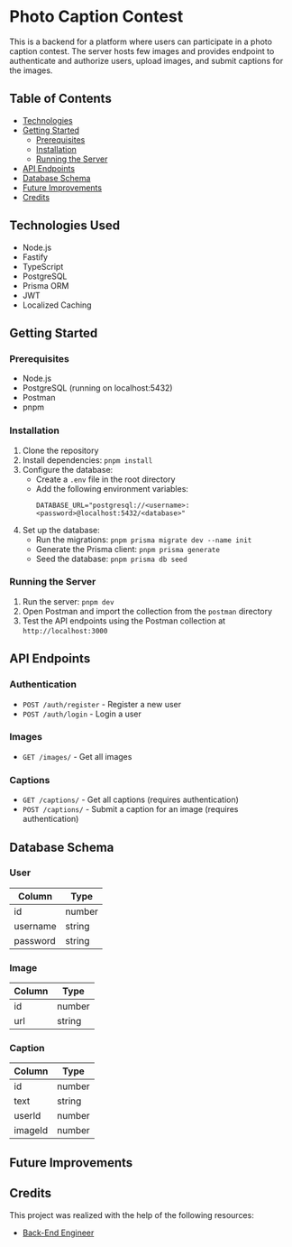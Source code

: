 # Photo Caption Contest

This is a backend for a platform where users can participate in a photo caption contest. The server hosts few images and provides endpoint to authenticate and authorize users, upload images, and submit captions for the images.

## Table of Contents

- [Technologies](#technologies)
- [Getting Started](#getting-started)
    - [Prerequisites](#prerequisites)
    - [Installation](#installation)
    - [Running the Server](#running-the-server)
- [API Endpoints](#api-endpoints)
- [Database Schema](#database-schema)
- [Future Improvements](#future-improvements)
- [Credits](#credits)

## Technologies Used

- Node.js
- Fastify
- TypeScript
- PostgreSQL
- Prisma ORM
- JWT
- Localized Caching

## Getting Started

### Prerequisites

- Node.js
- PostgreSQL (running on localhost:5432)
- Postman
- pnpm

### Installation

1. Clone the repository
2. Install dependencies: `pnpm install`
3. Configure the database:
    - Create a `.env` file in the root directory
    - Add the following environment variables:
        ```
        DATABASE_URL="postgresql://<username>:<password>@localhost:5432/<database>"
        ```
4. Set up the database:
    - Run the migrations: `pnpm prisma migrate dev --name init`
    - Generate the Prisma client: `pnpm prisma generate`
    - Seed the database: `pnpm prisma db seed`

### Running the Server

1. Run the server: `pnpm dev`
2. Open Postman and import the collection from the `postman` directory
3. Test the API endpoints using the Postman collection at `http://localhost:3000`

## API Endpoints

### Authentication

- `POST /auth/register` - Register a new user
- `POST /auth/login` - Login a user

### Images

- `GET /images/` - Get all images

### Captions

- `GET /captions/` - Get all captions (requires authentication)
- `POST /captions/` - Submit a caption for an image (requires authentication)

## Database Schema

### User
| Column    | Type   |
|-----------|--------|
| id        | number |
| username  | string |
| password  | string |

### Image
| Column    | Type   |
|-----------|--------|
| id        | number |
| url       | string |

### Caption
| Column    | Type   |
|-----------|--------|
| id        | number |
| text      | string |
| userId    | number |
| imageId   | number |

## Future Improvements

## Credits

This project was realized with the help of the following resources:
- [Back-End Engineer](https://www.codecademy.com/learn/paths/back-end-engineer-career-path)
